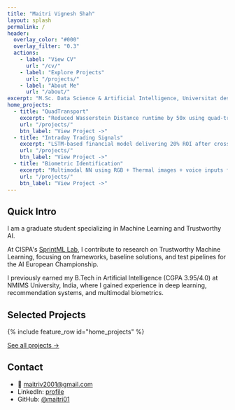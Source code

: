 ```yaml
---
title: "Maitri Vignesh Shah"
layout: splash
permalink: /
header:
  overlay_color: "#000"
  overlay_filter: "0.3"
  actions:
    - label: "View CV"
      url: "/cv/"
    - label: "Explore Projects"
      url: "/projects/"
    - label: "About Me"
      url: "/about/"
excerpt: "M.Sc. Data Science & Artificial Intelligence, Universitat des Saarlandes<br/>Research Assistant (HiWi), SprintML Lab @ CISPA"
home_projects:
  - title: "QuadTransport"
    excerpt: "Reduced Wasserstein Distance runtime by 50x using quad-tree optimization in Java."
    url: "/projects/"
    btn_label: "View Project ->"
  - title: "Intraday Trading Signals"
    excerpt: "LSTM-based financial model delivering 20% ROI after cross-validation."
    url: "/projects/"
    btn_label: "View Project ->"
  - title: "Biometric Identification"
    excerpt: "Multimodal NN using RGB + Thermal images + voice inputs for robust identification."
    url: "/projects/"
    btn_label: "View Project ->"
---
```


## Quick Intro

I am a graduate student specializing in Machine Learning and Trustworthy AI.

At CISPA's [SprintML Lab](https://sprintml.com/team/), I contribute to research on Trustworthy Machine Learning, focusing on frameworks, baseline solutions, and test pipelines for the AI European Championship.

I previously earned my B.Tech in Artificial Intelligence (CGPA 3.95/4.0) at NMIMS University, India, where I gained experience in deep learning, recommendation systems, and multimodal biometrics.

## Selected Projects

{% include feature_row id="home_projects" %}

<p><a href="/projects/">See all projects -></a></p>

## Contact

- 📧 <a href="mailto:maitriv2001@gmail.com">maitriv2001@gmail.com</a>
- LinkedIn: <a href="https://www.linkedin.com/in/maitri-shah01" target="_blank" rel="noopener">profile</a>
- GitHub: <a href="https://github.com/maitri01" target="_blank" rel="noopener">@maitri01</a>
